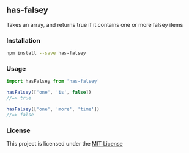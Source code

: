 ## has-falsey

Takes an array, and returns true if it contains one or more falsey items

### Installation
```bash
npm install --save has-falsey
```

### Usage

```javascript
import hasFalsey from 'has-falsey'

hasFalsey(['one', 'is', false])
//=> true

hasFalsey(['one', 'more', 'time'])
//=> false
```

### License

This project is licensed under the [MIT License](LICENSE.md)
